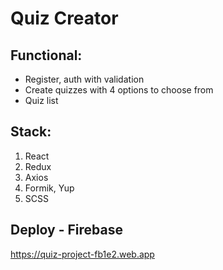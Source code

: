 # Quiz Creator

## Functional:
* Register, auth with validation
* Create quizzes with 4 options to choose from
* Quiz list

## Stack:

1. React
2. Redux
3. Axios
4. Formik, Yup
5. SCSS

## Deploy - Firebase
https://quiz-project-fb1e2.web.app